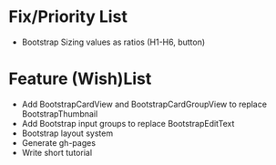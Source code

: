 Fix/Priority List
=============

* Bootstrap Sizing values as ratios (H1-H6, button)

Feature (Wish)List
=============

* Add BootstrapCardView and BootstrapCardGroupView to replace BootstrapThumbnail
* Add Bootstrap input groups to replace BootstrapEditText
* Bootstrap layout system
* Generate gh-pages
* Write short tutorial
